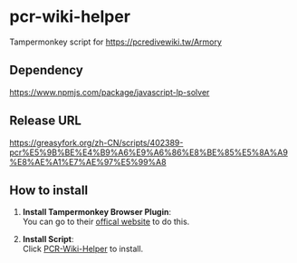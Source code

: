 # pcr-wiki-helper
Tampermonkey script for https://pcredivewiki.tw/Armory

## Dependency

https://www.npmjs.com/package/javascript-lp-solver

## Release URL

https://greasyfork.org/zh-CN/scripts/402389-pcr%E5%9B%BE%E4%B9%A6%E9%A6%86%E8%BE%85%E5%8A%A9%E8%AE%A1%E7%AE%97%E5%99%A8


## How to install

1. **Install Tampermonkey Browser Plugin**:  
You can go to their [offical website](https://www.tampermonkey.net/) to do this.

2. **Install Script**:  
Click [PCR-Wiki-Helper](https://github.com/lolita-id/pcr-wiki-helper/raw/master/pcr-wiki-helper.user.js) to install.

